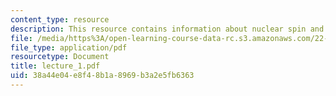```yaml
---
content_type: resource
description: This resource contains information about nuclear spin and magnetic resonance.
file: /media/https%3A/open-learning-course-data-rc.s3.amazonaws.com/22-920-a-hands-on-introduction-to-nuclear-magnetic-resonance-january-iap-1997/38a44e04e8f48b1a8969b3a2e5fb6363_lecture_1.pdf
file_type: application/pdf
resourcetype: Document
title: lecture_1.pdf
uid: 38a44e04-e8f4-8b1a-8969-b3a2e5fb6363
---
```

